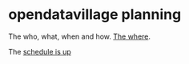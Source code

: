 # opendatavillage planning

The who, what, when and how. [The where](https://www.emfcamp.org).

The [schedule is up](https://www.emfcamp.org/schedule)
